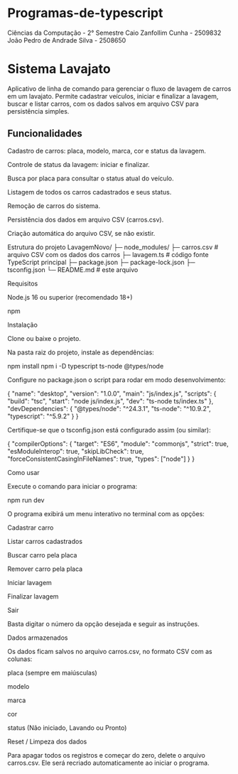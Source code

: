 # Programas-de-typescript
Ciências da Computação - 2° Semestre
Caio Zanfollim Cunha - 2509832
João Pedro de Andrade Silva - 2508650


# Sistema Lavajato

Aplicativo de linha de comando para gerenciar o fluxo de lavagem de carros em um lavajato. Permite cadastrar veículos, iniciar e finalizar a lavagem, buscar e listar carros, com os dados salvos em arquivo CSV para persistência simples.

## Funcionalidades

Cadastro de carros: placa, modelo, marca, cor e status da lavagem.

Controle de status da lavagem: iniciar e finalizar.

Busca por placa para consultar o status atual do veículo.

Listagem de todos os carros cadastrados e seus status.

Remoção de carros do sistema.

Persistência dos dados em arquivo CSV (carros.csv).

Criação automática do arquivo CSV, se não existir.

Estrutura do projeto
LavagemNovo/
├─ node_modules/
├─ carros.csv         # arquivo CSV com os dados dos carros
├─ lavagem.ts         # código fonte TypeScript principal
├─ package.json
├─ package-lock.json
├─ tsconfig.json
└─ README.md          # este arquivo

Requisitos

Node.js 16 ou superior (recomendado 18+)

npm

Instalação

Clone ou baixe o projeto.

Na pasta raiz do projeto, instale as dependências:

npm install
npm i -D typescript ts-node @types/node


Configure no package.json o script para rodar em modo desenvolvimento:

{
  "name": "desktop",
  "version": "1.0.0",
  "main": "js/index.js",
  "scripts": {
    "build": "tsc",
    "start": "node js/index.js",
    "dev": "ts-node ts/index.ts"
  },
  "devDependencies": {
    "@types/node": "^24.3.1",
    "ts-node": "^10.9.2",
    "typescript": "^5.9.2"
  }
}

Certifique-se que o tsconfig.json está configurado assim (ou similar):

{
  "compilerOptions": {
    "target": "ES6",
    "module": "commonjs",
    "strict": true,
    "esModuleInterop": true,
    "skipLibCheck": true,
    "forceConsistentCasingInFileNames": true,
    "types": ["node"]
  }
}

Como usar

Execute o comando para iniciar o programa:

npm run dev


O programa exibirá um menu interativo no terminal com as opções:

Cadastrar carro

Listar carros cadastrados

Buscar carro pela placa

Remover carro pela placa

Iniciar lavagem

Finalizar lavagem

Sair

Basta digitar o número da opção desejada e seguir as instruções.

Dados armazenados

Os dados ficam salvos no arquivo carros.csv, no formato CSV com as colunas:

placa (sempre em maiúsculas)

modelo

marca

cor

status (Não iniciado, Lavando ou Pronto)

Reset / Limpeza dos dados

Para apagar todos os registros e começar do zero, delete o arquivo carros.csv. Ele será recriado automaticamente ao iniciar o programa.




